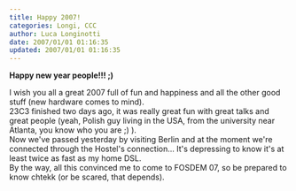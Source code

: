 ```yaml
---
title: Happy 2007!
categories: Longi, CCC
author: Luca Longinotti
date: 2007/01/01 01:16:35
updated: 2007/01/01 01:16:35
---
```

**Happy new year people!!! ;)**

I wish you all a great 2007 full of fun and happiness and all the other good stuff (new hardware comes to mind).  
23C3 finished two days ago, it was really great fun with great talks and great people (yeah, Polish guy living
in the USA, from the university near Atlanta, you know who you are ;) ).  
Now we've passed yesterday by visiting Berlin and at the moment we're connected through the Hostel's connection...
It's depressing to know it's at least twice as fast as my home DSL.  
By the way, all this convinced me to come to FOSDEM 07, so be prepared to know chtekk (or be scared, that depends).

